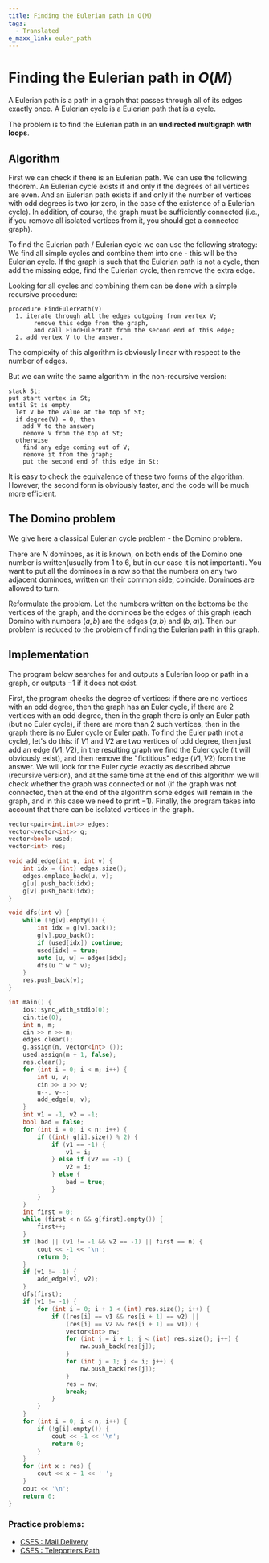 ```yaml
---
title: Finding the Eulerian path in O(M)
tags:
  - Translated
e_maxx_link: euler_path
---
```

# Finding the Eulerian path in $O(M)$

A Eulerian path is a path in a graph that passes through all of its edges exactly once.
A Eulerian cycle is a Eulerian path that is a cycle.

The problem is to find the Eulerian path in an **undirected multigraph with loops**.

## Algorithm

First we can check if there is an Eulerian path.
We can use the following theorem. An Eulerian cycle exists if and only if the degrees of all vertices are even.
And an Eulerian path exists if and only if the number of vertices with odd degrees is two (or zero, in the case of the existence of a Eulerian cycle).
In addition, of course, the graph must be sufficiently connected (i.e., if you remove all isolated vertices from it, you should get a connected graph).

To find the Eulerian path / Eulerian cycle we can use the following strategy:
We find all simple cycles and combine them into one - this will be the Eulerian cycle.
If the graph is such that the Eulerian path is not a cycle, then add the missing edge, find the Eulerian cycle, then remove the extra edge.

Looking for all cycles and combining them can be done with a simple recursive procedure:

```nohighlight
procedure FindEulerPath(V)
  1. iterate through all the edges outgoing from vertex V;
       remove this edge from the graph,
       and call FindEulerPath from the second end of this edge;
  2. add vertex V to the answer.
```

The complexity of this algorithm is obviously linear with respect to the number of edges.

But we can write the same algorithm in the non-recursive version:

```nohighlight
stack St;
put start vertex in St;
until St is empty
  let V be the value at the top of St;
  if degree(V) = 0, then
    add V to the answer;
    remove V from the top of St;
  otherwise
    find any edge coming out of V;
    remove it from the graph;
    put the second end of this edge in St;
```

It is easy to check the equivalence of these two forms of the algorithm. However, the second form is obviously faster, and the code will be much more efficient.

## The Domino problem

We give here a classical Eulerian cycle problem - the Domino problem.

There are $N$ dominoes, as it is known, on both ends of the Domino one number is written(usually from 1 to 6, but in our case it is not important). You want to put all the dominoes in a row so that the numbers on any two adjacent dominoes, written on their common side, coincide. Dominoes are allowed to turn.

Reformulate the problem. Let the numbers written on the bottoms be the vertices of the graph, and the dominoes be the edges of this graph (each Domino with numbers $(a,b)$ are the edges $(a,b)$ and $(b, a)$). Then our problem is reduced to the problem of finding the Eulerian path in this graph.

## Implementation

The program below searches for and outputs a Eulerian loop or path in a graph, or outputs $-1$ if it does not exist.

First, the program checks the degree of vertices: if there are no vertices with an odd degree, then the graph has an Euler cycle, if there are $2$ vertices with an odd degree, then in the graph there is only an Euler path (but no Euler cycle), if there are more than $2$ such vertices, then in the graph there is no Euler cycle or Euler path.
To find the Euler path (not a cycle), let's do this: if $V1$ and $V2$ are two vertices of odd degree, then just add an edge $(V1, V2)$, in the resulting graph we find the Euler cycle (it will obviously exist), and then remove the "fictitious" edge $(V1, V2)$ from the answer.
We will look for the Euler cycle exactly as described above (recursive version), and at the same time at the end of this algorithm we will check whether the graph was connected or not (if the graph was not connected, then at the end of the algorithm some edges will remain in the graph, and in this case we need to print $-1$).
Finally, the program takes into account that there can be isolated vertices in the graph.

```cpp
vector<pair<int,int>> edges;
vector<vector<int>> g;
vector<bool> used;
vector<int> res;

void add_edge(int u, int v) {
    int idx = (int) edges.size();
    edges.emplace_back(u, v);
    g[u].push_back(idx);
    g[v].push_back(idx);
}

void dfs(int v) {
    while (!g[v].empty()) {
        int idx = g[v].back();
        g[v].pop_back();
        if (used[idx]) continue;
        used[idx] = true;
        auto [u, w] = edges[idx];
        dfs(u ^ w ^ v);
    }
    res.push_back(v);
}

int main() {
    ios::sync_with_stdio(0);
    cin.tie(0);
    int n, m;
    cin >> n >> m;
    edges.clear();
    g.assign(n, vector<int> ());
    used.assign(m + 1, false);
    res.clear();
    for (int i = 0; i < m; i++) {
        int u, v;
        cin >> u >> v;
        u--, v--;
        add_edge(u, v);
    }
    int v1 = -1, v2 = -1;
    bool bad = false;
    for (int i = 0; i < n; i++) {
        if ((int) g[i].size() % 2) {
            if (v1 == -1) {
                v1 = i;
            } else if (v2 == -1) {
                v2 = i;
            } else {
                bad = true;
            }
        }
    }
    int first = 0;
    while (first < n && g[first].empty()) {
        first++;
    }
    if (bad || (v1 != -1 && v2 == -1) || first == n) {
        cout << -1 << '\n';
        return 0;
    }
    if (v1 != -1) {
        add_edge(v1, v2);
    }
    dfs(first);
    if (v1 != -1) {
        for (int i = 0; i + 1 < (int) res.size(); i++) {
            if ((res[i] == v1 && res[i + 1] == v2) ||
                (res[i] == v2 && res[i + 1] == v1)) {
                vector<int> nw;
                for (int j = i + 1; j < (int) res.size(); j++) {
                    nw.push_back(res[j]);
                }
                for (int j = 1; j <= i; j++) {
                    nw.push_back(res[j]);
                }
                res = nw;
                break;
            }
        }
    }
    for (int i = 0; i < n; i++) {
        if (!g[i].empty()) {
            cout << -1 << '\n';
            return 0;
        }
    }
    for (int x : res) {
        cout << x + 1 << ' ';
    }
    cout << '\n';
    return 0;
}
```
### Practice problems:

- [CSES : Mail Delivery](https://cses.fi/problemset/task/1691)
- [CSES : Teleporters Path](https://cses.fi/problemset/task/1693)
